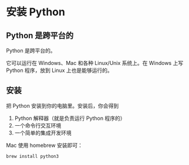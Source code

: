 # 安装 Python

## Python 是跨平台的

Python 是跨平台的。

它可以运行在 Windows、Mac 和各种 Linux/Unix 系统上。在 Windows 上写 Python 程序，放到 Linux 上也是能够运行的。

## 安装

把 Python 安装到你的电脑里。安装后，你会得到

1. Python 解释器（就是负责运行 Python 程序的）
2. 一个命令行交互环境
3. 一个简单的集成开发环境

Mac 使用 homebrew 安装即可：

```bash
brew install python3
```

##
